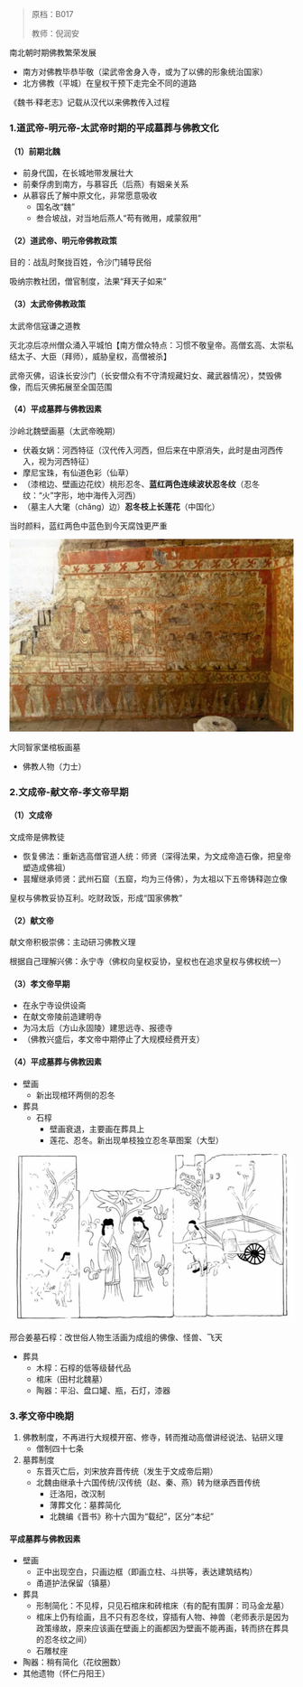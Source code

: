 > 原档：B017
>
> 教师：倪润安

南北朝时期佛教繁荣发展

- 南方对佛教毕恭毕敬（梁武帝舍身入寺，或为了以佛的形象统治国家）
- 北方佛教（平城）在皇权干预下走完全不同的道路

《魏书·释老志》记载从汉代以来佛教传入过程

### 1.道武帝-明元帝-太武帝时期的平成墓葬与佛教文化

#### （1）前期北魏

- 前身代国，在长城地带发展壮大
- 前秦俘虏到南方，与慕容氏（后燕）有姻亲关系
- 从慕容氏了解中原文化，非常愿意吸收
  - 国名改“魏”
  - 叁合坡战，对当地后燕人“苟有微用，咸蒙叙用”

#### （2）道武帝、明元帝佛教政策

目的：战乱时聚拢百姓，令沙门辅导民俗

吸纳宗教社团，僧官制度，法果“拜天子如来”

#### （3）太武帝佛教政策

太武帝信寇谦之道教

灭北凉后凉州僧众涌入平城怕【南方僧众特点：习惯不敬皇帝。高僧玄高、太崇私结太子、大臣（拜师），威胁皇权，高僧被杀】

武帝灭佛，诏诛长安沙门（长安僧众有不守清规藏妇女、藏武器情况），焚毁佛像，而后灭佛拓展至全国范围

#### （4）平成墓葬与佛教因素

沙岭北魏壁画墓（太武帝晚期）

- 伏羲女娲：河西特征（汉代传入河西，但后来在中原消失，此时是由河西传入，视为河西特征）
- 摩尼宝珠，有仙道色彩（仙草）
- （漆棺边、壁画边花纹）桃形忍冬、**蓝红两色连续波状忍冬纹**（忍冬纹：“火”字形，地中海传入河西）
- （墓主人大氅（chǎng）边）**忍冬枝上长莲花**（中国化）

当时颜料，蓝红两色中蓝色到今天腐蚀更严重

![](B017.jpg)

大同智家堡棺板画墓

- 佛教人物（力士）

### 2.文成帝-献文帝-孝文帝早期

#### （1）文成帝

文成帝是佛教徒

- 恢复佛法：重新选高僧官道人统：师贤（深得法果，为文成帝造石像，把皇帝塑造成佛祖）
- 昙耀继承师贤：武州石窟（五窟，均为三侍佛），为太祖以下五帝铸释迦立像

皇权与佛教妥协互利。吃财政饭，形成“国家佛教”

#### （2）献文帝

献文帝积极崇佛：主动研习佛教义理

根据自己理解兴佛：永宁寺（佛权向皇权妥协，皇权也在追求皇权与佛权统一）

#### （3）孝文帝早期

- 在永宁寺设供设斋
- 在献文帝陵前造建明寺
- 为冯太后（方山永固陵）建思远寺、报德寺
- （佛教兴盛后，孝文帝中期停止了大规模经费开支）

#### （4）平成墓葬与佛教因素

- 壁画
  - 新出现棺环两侧的忍冬
- 葬具
  - 石椁
    - 壁画衰退，主要画在葬具上
    - 莲花、忍冬。新出现单枝独立忍冬草图案（大型）

![](B017-1.jpg)

邢合姜墓石椁：改世俗人物生活画为成组的佛像、怪兽、飞天

- 葬具
  - 木椁：石椁的低等级替代品
  - 棺床（田村北魏墓）
  - 陶器：平沿、盘口罐、瓶，石灯，漆器

### 3.孝文帝中晚期

1. 佛教制度，不再进行大规模开窑、修寺，转而推动高僧讲经说法、钻研义理
   - 僧制四十七条
2. 墓葬制度
   - 东晋灭亡后，刘宋放弃晋传统（发生于文成帝后期）
   - 北魏由继承十六国传统/汉传统（赵、秦、燕）转为继承西晋传统
     - 迁洛阳，改汉制
     - 薄葬文化：墓葬简化
     - 北魏编《晋书》称十六国为“载纪”，区分“本纪”

#### 平成墓葬与佛教因素

- 壁画
  - 正中出现空白，只画边框（即画立柱、斗拱等，表达建筑结构）
  - 甬道护法保留（镇墓）
- 葬具
  - 形制简化：不见椁，只见石棺床和砖棺床（有的配有围屏：司马金龙墓）
  - 棺床上仍有绘画，且不只有忍冬纹，穿插有人物、神兽（老师表示是因为政策缘故，原来应该画在壁画上的画都因为壁画不能再画，转而挤在葬具的忍冬纹之间）
  - 石雕杖座
- 陶器：稍有简化（花纹圈数）
- 其他遗物（怀仁丹阳王）

